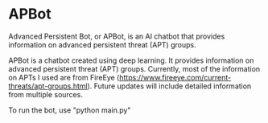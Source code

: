 # APBot
Advanced Persistent Bot, or APBot, is an AI chatbot that provides information on advanced persistent threat (APT) groups.

APBot is a chatbot created using deep learning. It provides information on advanced persistent threat (APT) groups. Currently, most of the information on APTs I used are from FireEye (https://www.fireeye.com/current-threats/apt-groups.html). Future updates will include detailed information from multiple sources.

To run the bot, use "python main.py"

